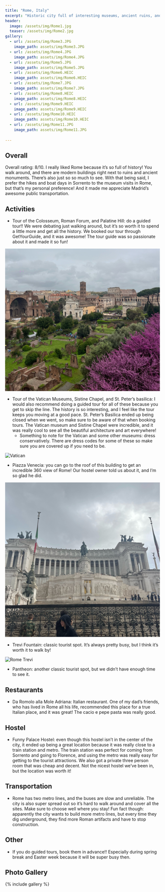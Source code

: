 ```yaml
---
title: "Rome, Italy"
excerpt: "Historic city full of interesting museums, ancient ruins, and great food."
header:
  image: /assets/img/Rome1.jpg
  teaser: /assets/img/Rome2.jpg
gallery:
  - url: /assets/img/Rome3.JPG
    image_path: assets/img/Rome3.JPG
  - url: /assets/img/Rome4.JPG
    image_path: assets/img/Rome4.JPG
  - url: /assets/img/Rome5.JPG
    image_path: assets/img/Rome5.JPG
  - url: /assets/img/Rome6.HEIC
    image_path: assets/img/Rome6.HEIC
  - url: /assets/img/Rome7.JPG
    image_path: assets/img/Rome7.JPG
  - url: /assets/img/Rome8.HEIC
    image_path: assets/img/Rome8.HEIC
  - url: /assets/img/Rome9.HEIC
    image_path: assets/img/Rome9.HEIC
  - url: /assets/img/Rome10.HEIC
    image_path: assets/img/Rome10.HEIC
  - url: /assets/img/Rome11.JPG
    image_path: assets/img/Rome11.JPG

---
```


## Overall
Overall rating: 8/10. I really liked Rome because it’s so full of history! You walk around, and there are modern buildings right next to ruins and ancient monuments. There’s also just so so much to see. With that being said, I prefer the hikes and boat days in Sorrento to the museum visits in Rome, but that’s my personal preference! And it made me appreciate Madrid’s awesome public transportation.

## Activities
* Tour of the Colosseum, Roman Forum, and Palatine Hill: do a guided tour!! We were debating just walking around, but it’s so worth it to spend a little more and get all the history. We booked our tour through GetYourGuide, and it was awesome! The tour guide was so passionate about it and made it so fun!

![Rome tour](/assets/img/RomeTour.JPG)

* Tour of the Vatican Museums, Sistine Chapel, and St. Peter’s basilica: I would also recommend doing a guided tour for all of these because you get to skip the line. The history is so interesting, and I feel like the tour keeps you moving at a good pace. St. Peter’s Basilica ended up being closed when we went, so make sure to be aware of that when booking tours. The Vatican museum and Sistine Chapel were incredible, and it was really cool to see all the beautiful architecture and art everywhere!
  * Something to note for the Vatican and some other museums: dress conservatively. There are dress codes for some of these so make sure you are covered up if you need to be.

![Vatican](/assets/img/RomeVatican.JPG)

* Piazza Venecia: you can go to the roof of this building to get an incredible 360 view of Rome! Our hostel owner told us about it, and I’m so glad he did. 

![Rome Piazza](/assets/img/RomePiazza.JPG)

* Trevi Fountain: classic tourist spot. It’s always pretty busy, but I think it’s worth it to walk by!

![Rome Trevi](/assets/img/RomeTrevi.JPG)

* Pantheon: another classic tourist spot, but we didn’t have enough time to see it. 

## Restaurants
* Da Romolo alla Mole Adriana: Italian restaurant. One of my dad’s friends, who has lived in Rome all his life, recommended this place for a true Italian place, and it was great! The cacio e pepe pasta was really good. 

## Hostel
* Funny Palace Hostel: even though this hostel isn’t in the center of the city, it ended up being a great location because it was really close to a train station and metro. The train station was perfect for coming from Sorrento and going to Florence, and using the metro was really easy for getting to the tourist attractions. We also got a private three person room that was cheap and decent. Not the nicest hostel we’ve been in, but the location was worth it!

## Transportation
* Rome has two metro lines, and the buses are slow and unreliable. The city is also super spread out so it’s hard to walk around and cover all the sites. Make sure to choose well where you stay! Fun fact though: apparently the city wants to build more metro lines, but every time they dig underground, they find more Roman artifacts and have to stop construction. 

## Other
* If you do guided tours, book them in advance!! Especially during spring break and Easter week because it will be super busy then.

## Photo Gallery
{% include gallery %}
